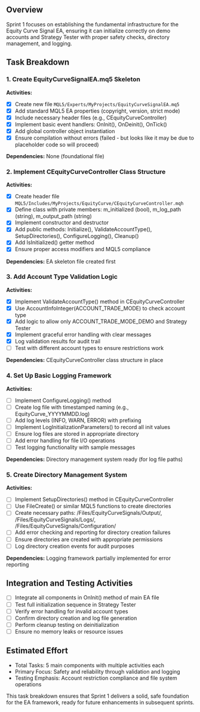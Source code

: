 
## Overview
Sprint 1 focuses on establishing the fundamental infrastructure for the Equity Curve Signal EA, ensuring it can initialize correctly on demo accounts and Strategy Tester with proper safety checks, directory management, and logging.

## Task Breakdown

### 1. Create EquityCurveSignalEA.mq5 Skeleton
**Activities:**
- [x] Create new file `MQL5/Experts/MyProjects/EquityCurveSignalEA.mq5`
- [x] Add standard MQL5 EA properties (copyright, version, strict mode)
- [x] Include necessary header files (e.g., CEquityCurveController)
- [x] Implement basic event handlers: OnInit(), OnDeinit(), OnTick()
- [x] Add global controller object instantiation
- [x] Ensure compilation without errors (failed - but looks like it may be due to placeholder code so will proceed)

**Dependencies:** None (foundational file)

### 2. Implement CEquityCurveController Class Structure
**Activities:**
- [x] Create header file `MQL5/Includes/MyProjects/EquityCurve/CEquityCurveController.mqh`
- [x] Define class with private members: m_initialized (bool), m_log_path (string), m_output_path (string)
- [x] Implement constructor and destructor
- [x] Add public methods: Initialize(), ValidateAccountType(), SetupDirectories(), ConfigureLogging(), Cleanup()
- [x] Add IsInitialized() getter method
- [x] Ensure proper access modifiers and MQL5 compliance

**Dependencies:** EA skeleton file created first

### 3. Add Account Type Validation Logic
**Activities:**
- [x] Implement ValidateAccountType() method in CEquityCurveController
- [x] Use AccountInfoInteger(ACCOUNT_TRADE_MODE) to check account type
- [x] Add logic to allow only ACCOUNT_TRADE_MODE_DEMO and Strategy Tester
- [x] Implement graceful error handling with clear messages
- [x] Log validation results for audit trail
- [ ] Test with different account types to ensure restrictions work

**Dependencies:** CEquityCurveController class structure in place

### 4. Set Up Basic Logging Framework
**Activities:**
- [ ] Implement ConfigureLogging() method
- [ ] Create log file with timestamped naming (e.g., EquityCurve_YYYYMMDD.log)
- [ ] Add log levels (INFO, WARN, ERROR) with prefixing
- [ ] Implement LogInitializationParameters() to record all init values
- [ ] Ensure log files are stored in appropriate directory
- [ ] Add error handling for file I/O operations
- [ ] Test logging functionality with sample messages

**Dependencies:** Directory management system ready (for log file paths)

### 5. Create Directory Management System
**Activities:**
- [ ] Implement SetupDirectories() method in CEquityCurveController
- [ ] Use FileCreate() or similar MQL5 functions to create directories
- [ ] Create necessary paths: /Files/EquityCurveSignals/Output/, /Files/EquityCurveSignals/Logs/, /Files/EquityCurveSignals/Configuration/
- [ ] Add error checking and reporting for directory creation failures
- [ ] Ensure directories are created with appropriate permissions
- [ ] Log directory creation events for audit purposes

**Dependencies:** Logging framework partially implemented for error reporting

## Integration and Testing Activities
- [ ] Integrate all components in OnInit() method of main EA file
- [ ] Test full initialization sequence in Strategy Tester
- [ ] Verify error handling for invalid account types
- [ ] Confirm directory creation and log file generation
- [ ] Perform cleanup testing on deinitialization
- [ ] Ensure no memory leaks or resource issues

## Estimated Effort
- Total Tasks: 5 main components with multiple activities each
- Primary Focus: Safety and reliability through validation and logging
- Testing Emphasis: Account restriction compliance and file system operations

This task breakdown ensures that Sprint 1 delivers a solid, safe foundation for the EA framework, ready for future enhancements in subsequent sprints.